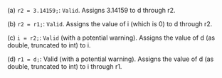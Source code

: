 (a) `r2 = 3.14159;`: `Valid`. Assigns 3.14159 to d through r2.     

(b) `r2 = r1;`: `Valid`. Assigns the value of i (which is 0) to d through r2.      

(c) `i = r2;`: `Valid` (with a potential warning). Assigns the value of d (as double, truncated to int) to i.     

(d) `r1 = d;`: Valid (with a potential warning). Assigns the value of d (as double, truncated to int) to i through r1.      